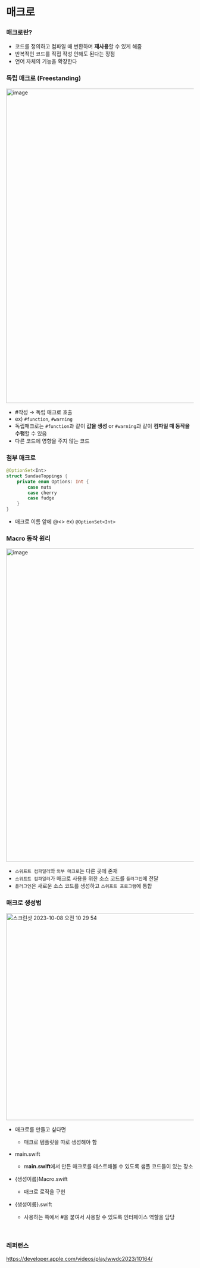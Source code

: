 # 매크로

### 매크로란?

- 코드를 정의하고 컴파일 때 변환하며 **재사용**할 수 있게 해줌
- 반복적인 코드를 직접 작성 안해도 된다는 장점
- 언어 자체의 기능을 확장한다

### 독립 매크로 (Freestanding)
<img width="843" alt="image" src="https://github.com/YAPP-Github/22nd-Study-Swift-Language-Guide/assets/77915491/5bea3b02-a642-4ddb-a9e4-9cef7ae6e492">

- #작성 → 독립 매크로 호출
- ex) `#function`, `#warning`
- 독립매크로는 `#function`과 같이 **값을 생성** or `#warning`과 같이 **컴파일 때 동작을 수행**할 수 있음
- 다른 코드에 영향을 주지 않는 코드

### 첨부 매크로

```swift
@OptionSet<Int>
struct SundaeToppings {
    private enum Options: Int {
        case nuts
        case cherry
        case fudge
    }
}
```

- 매크로 이름 앞에 @<> ex) `@OptionSet<Int>`

### **Macro 동작 원리**

<img width="840" alt="image" src="https://github.com/YAPP-Github/22nd-Study-Swift-Language-Guide/assets/77915491/8106215d-85a2-4852-a33f-4fd870a169ce">

- `스위프트 컴파일러`와 `외부 매크로`는 다른 곳에 존재
- `스위프트 컴파일러`가 매크로 사용을 위한 소스 코드를 `플러그인`에 전달
- `플러그인`은 새로운 소스 코드를 생성하고  `스위프트 프로그램`에 통합

### 매크로 생성법
<img width="555" alt="스크린샷 2023-10-08 오전 10 29 54" src="https://github.com/YAPP-Github/22nd-Study-Swift-Language-Guide/assets/77915491/a04b8ac7-c5c9-4096-b75a-5c1fffddab78">

- 매크로를 만들고 싶다면
    - 매크로 템플릿을 따로 생성해야 함

- main.swift    
    - m**ain.swift**에서 만든 매크로를 테스트해볼 수 있도록 샘플 코드들이 있는 장소

- {생성이름}Macro.swift
    - 매크로 로직을 구현

- {생성이름}.swift    
  - 사용하는 쪽에서 #을 붙여서 사용할 수 있도록 인터페이스 역할을 담당
 
<br>

### 레퍼런스

https://developer.apple.com/videos/play/wwdc2023/10164/
